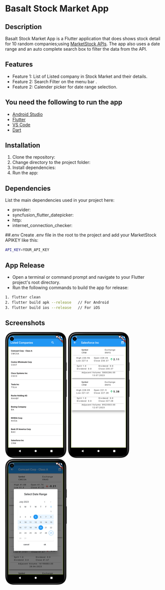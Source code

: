 # Basalt Stock Market App

## Description

Basalt Stock Market App is a Flutter application that does shows stock detail for 10 random companies;using [MarketStock APIs](https://marketstack.com/).
The app also uses a date range and an auto complete search box to filter the data from the API.

## Features

- Feature 1: List of Listed company in Stock Market and their details.
- Feature 2: Search Filter on the menu bar .
- Feature 2: Calender picker for date range selection.


## You need the following to run the app
- [Android Studio](https://developer.android.com/studio)
- [Flutter](https://docs.flutter.dev/get-started/install)
- [VS Code](https://code.visualstudio.com/)
- [Dart](https://dart.dev/)
## Installation

1. Clone the repository:
2. Change directory to the project folder:
3. Install dependencies:
4. Run the app:

## Dependencies

List the main dependencies used in your project here:

- provider:
- syncfusion_flutter_datepicker:
- http:
- internet_connection_checker:

##.env
Create .env file in the root to the project and add your MarketStock APIKEY like this:
```bash
API_KEY=YOUR_API_KEY
```

##  App Release
- Open a terminal or command prompt and navigate to your Flutter project's root directory.
- Run the following commands to build the app for release:
```bash
1. flutter clean
2. flutter build apk --release   // For Android
3. flutter build ios --release   // For iOS
```
## Screenshots
![Screenshot1](assets/images/Screenshot2.png)
![Screenshot2](assets/images/Screenshot1.png)
![Screenshot3](assets/images/Screenshot3.png)



